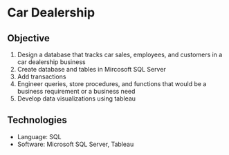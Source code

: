 # Car Dealership

## Objective
1. Design a database that tracks car sales, employees, and customers in a car dealership business
2. Create database and tables in Mircosoft SQL Server
3. Add transactions
4. Engineer queries, store procedures, and functions that would be a business requirement or a business need
5. Develop data visualizations using tableau

## Technologies
- Language: SQL
- Software: Microsoft SQL Server, Tableau
